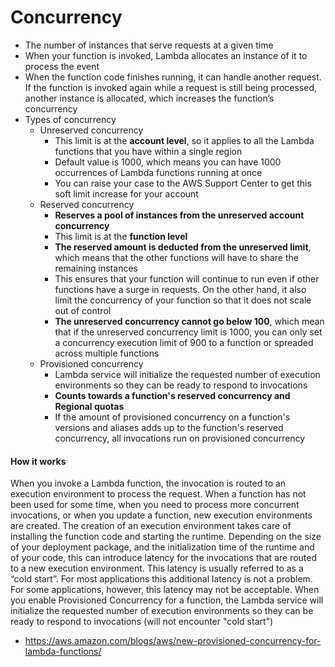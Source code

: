 # Concurrency

- The number of instances that serve requests at a given time
- When your function is invoked, Lambda allocates an instance of it to process the event
- When the function code finishes running, it can handle another request. If the function is invoked again while a request is still being processed, another instance is allocated, which increases the function’s concurrency
- Types of concurrency
	- Unreserved concurrency
		- This limit is at the **account level**, so it applies to all the Lambda functions that you have within a single region
		- Default value is 1000, which means you can have 1000 occurrences of Lambda functions running at once
		- You can raise your case to the AWS Support Center to get this soft limit increase for your account
	- Reserved concurrency
		- **Reserves a pool of instances from the unreserved account concurrency**
		- This limit is at the **function level**
		- **The reserved amount is deducted from the unreserved limit**, which means that the other functions will have to share the remaining instances
		- This ensures that your function will continue to run even if other functions have a surge in requests. On the other hand, it also limit the concurrency of your function so that it does not scale out of control
		- **The unreserved concurrency cannot go below 100**, which mean that if the unreserved concurrency limit is 1000, you can only set a concurrency execution limit of 900 to a function or spreaded across multiple functions
	- Provisioned concurrency
		- Lambda service will initialize the requested number of execution environments so they can be ready to respond to invocations
		- **Counts towards a function's reserved concurrency and Regional quotas**
		- If the amount of provisioned concurrency on a function's versions and aliases adds up to the function's reserved concurrency, all invocations run on provisioned concurrency

#### How it works
When you invoke a Lambda function, the invocation is routed to an execution environment to process the request. When a function has not been used for some time, when you need to process more concurrent invocations, or when you update a function, new execution environments are created. The creation of an execution environment takes care of installing the function code and starting the runtime. Depending on the size of your deployment package, and the initialization time of the runtime and of your code, this can introduce latency for the invocations that are routed to a new execution environment. This latency is usually referred to as a “cold start”. For most applications this additional latency is not a problem. For some applications, however, this latency may not be acceptable. When you enable Provisioned Concurrency for a function, the Lambda service will initialize the requested number of execution environments so they can be ready to respond to invocations (will not encounter "cold start")

- https://aws.amazon.com/blogs/aws/new-provisioned-concurrency-for-lambda-functions/